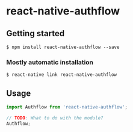 # react-native-authflow

## Getting started

`$ npm install react-native-authflow --save`

### Mostly automatic installation

`$ react-native link react-native-authflow`

## Usage
```javascript
import Authflow from 'react-native-authflow';

// TODO: What to do with the module?
Authflow;
```
